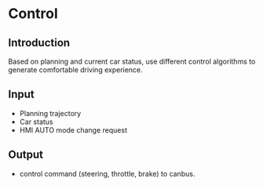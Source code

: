 # Control

## Introduction
  Based on planning and current car status, use different control algorithms to
  generate comfortable driving experience.

## Input
  * Planning trajectory
  * Car status
  * HMI AUTO mode change request

## Output
  * control command (steering, throttle, brake) to canbus.

